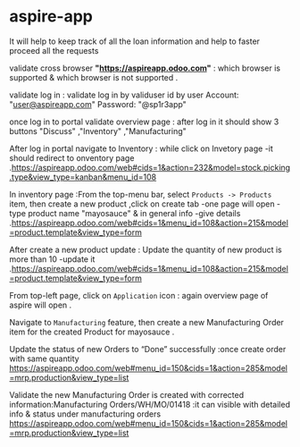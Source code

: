 # aspire-app
It will help to keep track of all the loan information and help to faster proceed all the requests

validate cross browser **"https://aspireapp.odoo.com"** : which browser is supported & which browser is not supported .

validate log in : validate log in by validuser id  by user Account: "user@aspireapp.com" Password: "@sp1r3app"

once log in to portal validate overview page : after log in it should show 3 buttons "Discuss" ,"Inventory" ,"Manufacturing"

After log in portal navigate to Inventory : while click on Invetory page -it should redirect to onventory page .https://aspireapp.odoo.com/web#cids=1&action=232&model=stock.picking.type&view_type=kanban&menu_id=108

In inventory page :From the top-menu bar, select `Products -> Products` item, then create a new product ,click on create tab -one page will open -type product name "mayosauce" & in general info -give details .https://aspireapp.odoo.com/web#cids=1&menu_id=108&action=215&model=product.template&view_type=form

After create a new product update : Update the quantity of new product is more than 10 -update it .https://aspireapp.odoo.com/web#cids=1&menu_id=108&action=215&model=product.template&view_type=form

From top-left page, click on `Application` icon : again overview page of aspire will open .

Navigate to `Manufacturing` feature, then create a new Manufacturing Order item for the created Product for mayosauce .

Update the status of new Orders to “Done” successfully :once create order with same quantity https://aspireapp.odoo.com/web#menu_id=150&cids=1&action=285&model=mrp.production&view_type=list

Validate the new Manufacturing Order is created with corrected information:Manufacturing Orders/WH/MO/01418 :it can visible with detailed info & status under manufacturing orders https://aspireapp.odoo.com/web#menu_id=150&cids=1&action=285&model=mrp.production&view_type=list
